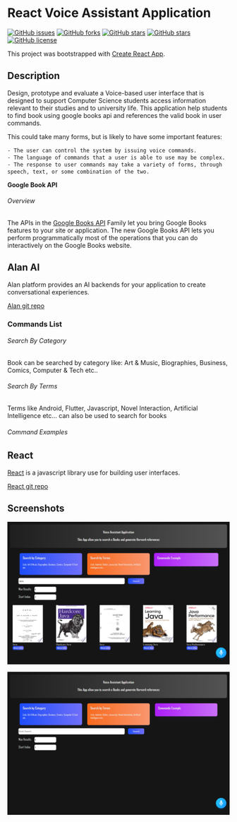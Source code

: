 # React Voice Assistant Application

<a href="https://github.com/Nehal-Bhautoo/React-Native-Voice-Assistant/issues"><img alt="GitHub issues" src="https://img.shields.io/github/issues/Nehal-Bhautoo/React-Native-Voice-Assistant"></a> <a href="https://github.com/Nehal-Bhautoo/React-Native-Voice-Assistant/network"><img alt="GitHub forks" src="https://img.shields.io/github/forks/Nehal-Bhautoo/React-Native-Voice-Assistant"></a> <a href="https://github.com/Nehal-Bhautoo/React-Native-Voice-Assistant/stargazers"><img alt="GitHub stars" src="https://img.shields.io/github/stars/Nehal-Bhautoo/React-Native-Voice-Assistant"></a> <a href="https://github.com/Nehal-Bhautoo/React-Native-Voice-Assistant/stargazers"><img alt="GitHub stars" src="https://img.shields.io/github/stars/Nehal-Bhautoo/React-Native-Voice-Assistant"></a> <a href="https://github.com/Nehal-Bhautoo/React-Native-Voice-Assistant"><img alt="GitHub license" src="https://img.shields.io/github/license/Nehal-Bhautoo/React-Native-Voice-Assistant"></a>

This project was bootstrapped with [Create React App](https://github.com/facebook/create-react-app).

## Description

Design, prototype and evaluate a Voice-based user interface that is designed to support Computer Science students access information relevant to their studies and to university life.
This application help students to find book using google books api and references the valid book in user commands.  

This could take many forms, but is likely to have some important features:

	- The user can control the system by issuing voice commands. 
	- The language of commands that a user is able to use may be complex.
	- The response to user commands may take a variety of forms, through speech, text, or some combination of the two.

**Google Book API**

###### Overview

The APIs in the [Google Books API](https://developers.google.com/books/docs/overview) Family let you bring Google Books features to your site or application. 
The new Google Books API lets you perform programmatically most of the operations that you can do interactively on the Google Books website.

## Alan AI

Alan platform provides an AI backends for your application to create conversational experiences.

[Alan git repo](https://github.com/alan-ai)

### Commands List

###### Search By Category

Book can be searched by category like: Art & Music, Biographies, Business, Comics, Computer & Tech etc..

###### Search By Terms

Terms like Android, Flutter, Javascript, Novel Interaction, Artificial Intelligence etc... can also be used
to search for books

###### Command Examples

## React

[React](https://reactjs.org/) is a javascript library use for building user interfaces.

[React git repo](https://github.com/facebook/react/)

## Screenshots

![Img](Screenshots/1.png)

![Img](Screenshots/2.png)

